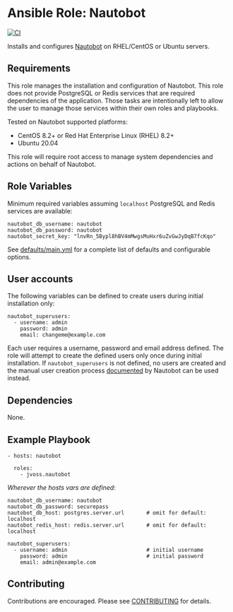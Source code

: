# Ansible Role: Nautobot

[![CI](https://github.com/jvoss/ansible-role-nautobot/actions/workflows/ci.yml/badge.svg?branch=master)](https://github.com/jvoss/ansible-role-nautobot/actions/workflows/ci.yml)

Installs and configures [Nautobot](https://github.com/nautobot/nautobot) on
RHEL/CentOS or Ubuntu servers.

## Requirements

This role manages the installation and configuration of Nautobot. This role
does not provide PostgreSQL or Redis services that are required dependencies
of the application. Those tasks are intentionally left to allow the user to 
manage those services within their own roles and playbooks.

Tested on Nautobot supported platforms:
* CentOS 8.2+ or Red Hat Enterprise Linux (RHEL) 8.2+
* Ubuntu 20.04

This role will require root access to manage system dependencies and actions
on behalf of Nautobot.

## Role Variables

Minimum required variables assuming `localhost` PostgreSQL and Redis services
are available:

    nautobot_db_username: nautobot
    nautobot_db_password: nautobot
    nautobot_secret_key: "lnvRn_5Bypl8hBV4mMwgsMuHxr6uZvGwJyDqB7fcKqo"

See [defaults/main.yml](defaults/main.yml) for a complete list of defaults and 
configurable options.

## User accounts

The following variables can be defined to create users during initial
installation only:

    nautobot_superusers:
      - username: admin
        password: admin
        email: changeme@example.com

Each user requires a username, password and email address defined. The role will
attempt to create the defined users only once during initial installation. If 
`nautobot_superusers` is not defined, no users are created and the manual user
creation process [documented](https://nautobot.readthedocs.io/en/latest/installation/nautobot/#create-a-superuser)
by Nautobot can be used instead.

## Dependencies

None.

## Example Playbook

    - hosts: nautobot
      
      roles:
        - jvoss.nautobot

*Wherever the hosts vars are defined*:

    nautobot_db_username: nautobot
    nautobot_db_password: securepass
    nautobot_db_host: postgres.server.url       # omit for default: localhost
    nautobot_redis_host: redis.server.url       # omit for default: localhost

    nautobot_superusers:     
      - username: admin                         # initial username
        password: admin                         # initial password
        email: admin@example.com

## Contributing

Contributions are encouraged. Please see [CONTRIBUTING](CONTRIBUTING.md) for details.
